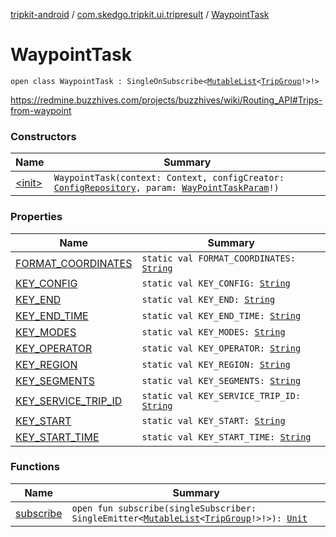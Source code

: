 [tripkit-android](../../index.md) / [com.skedgo.tripkit.ui.tripresult](../index.md) / [WaypointTask](./index.md)

# WaypointTask

`open class WaypointTask : SingleOnSubscribe<`[`MutableList`](https://kotlinlang.org/api/latest/jvm/stdlib/kotlin.collections/-mutable-list/index.html)`<`[`TripGroup`](../../com.skedgo.tripkit.routing/-trip-group/index.md)`!>!>`

https://redmine.buzzhives.com/projects/buzzhives/wiki/Routing_API#Trips-from-waypoint

### Constructors

| Name | Summary |
|---|---|
| [&lt;init&gt;](-init-.md) | `WaypointTask(context: Context, configCreator: `[`ConfigRepository`](../../com.skedgo.tripkit.agenda/-config-repository/index.md)`, param: `[`WayPointTaskParam`](../-way-point-task-param/index.md)`!)` |

### Properties

| Name | Summary |
|---|---|
| [FORMAT_COORDINATES](-f-o-r-m-a-t_-c-o-o-r-d-i-n-a-t-e-s.md) | `static val FORMAT_COORDINATES: `[`String`](https://kotlinlang.org/api/latest/jvm/stdlib/kotlin/-string/index.html) |
| [KEY_CONFIG](-k-e-y_-c-o-n-f-i-g.md) | `static val KEY_CONFIG: `[`String`](https://kotlinlang.org/api/latest/jvm/stdlib/kotlin/-string/index.html) |
| [KEY_END](-k-e-y_-e-n-d.md) | `static val KEY_END: `[`String`](https://kotlinlang.org/api/latest/jvm/stdlib/kotlin/-string/index.html) |
| [KEY_END_TIME](-k-e-y_-e-n-d_-t-i-m-e.md) | `static val KEY_END_TIME: `[`String`](https://kotlinlang.org/api/latest/jvm/stdlib/kotlin/-string/index.html) |
| [KEY_MODES](-k-e-y_-m-o-d-e-s.md) | `static val KEY_MODES: `[`String`](https://kotlinlang.org/api/latest/jvm/stdlib/kotlin/-string/index.html) |
| [KEY_OPERATOR](-k-e-y_-o-p-e-r-a-t-o-r.md) | `static val KEY_OPERATOR: `[`String`](https://kotlinlang.org/api/latest/jvm/stdlib/kotlin/-string/index.html) |
| [KEY_REGION](-k-e-y_-r-e-g-i-o-n.md) | `static val KEY_REGION: `[`String`](https://kotlinlang.org/api/latest/jvm/stdlib/kotlin/-string/index.html) |
| [KEY_SEGMENTS](-k-e-y_-s-e-g-m-e-n-t-s.md) | `static val KEY_SEGMENTS: `[`String`](https://kotlinlang.org/api/latest/jvm/stdlib/kotlin/-string/index.html) |
| [KEY_SERVICE_TRIP_ID](-k-e-y_-s-e-r-v-i-c-e_-t-r-i-p_-i-d.md) | `static val KEY_SERVICE_TRIP_ID: `[`String`](https://kotlinlang.org/api/latest/jvm/stdlib/kotlin/-string/index.html) |
| [KEY_START](-k-e-y_-s-t-a-r-t.md) | `static val KEY_START: `[`String`](https://kotlinlang.org/api/latest/jvm/stdlib/kotlin/-string/index.html) |
| [KEY_START_TIME](-k-e-y_-s-t-a-r-t_-t-i-m-e.md) | `static val KEY_START_TIME: `[`String`](https://kotlinlang.org/api/latest/jvm/stdlib/kotlin/-string/index.html) |

### Functions

| Name | Summary |
|---|---|
| [subscribe](subscribe.md) | `open fun subscribe(singleSubscriber: SingleEmitter<`[`MutableList`](https://kotlinlang.org/api/latest/jvm/stdlib/kotlin.collections/-mutable-list/index.html)`<`[`TripGroup`](../../com.skedgo.tripkit.routing/-trip-group/index.md)`!>!>): `[`Unit`](https://kotlinlang.org/api/latest/jvm/stdlib/kotlin/-unit/index.html) |
